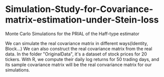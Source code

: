 # Simulation-Study-for-Covariance-matrix-estimation-under-Stein-loss
Monte Carlo Simulations for the PRIAL of the Haff-type estimator

We can simulate the real covariance matrix in different ways(Identity, Block...) 
We can also construct the real covariance matrix from the real data. In the folder "OriginalData", it's a dataset of stock prices for 20 tickers. With R, we compute their daily log returns for 50 trading days, and its sample covariance matrix will be the real convariance matrix for our simulations.
